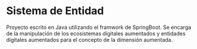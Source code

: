 # Sistema de Entidad

Proyecto escrito en Java utilizando el framwork de SpringBoot. Se encarga de la manipulación de los ecosistemas digitales aumentados y entidades digitales aumentados para el concepto de la dimensión aumentada. 
